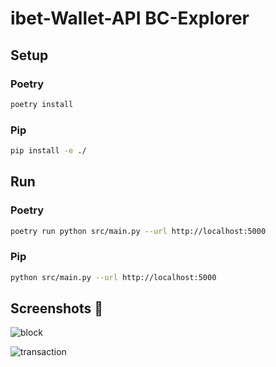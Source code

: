# ibet-Wallet-API BC-Explorer

## Setup

### Poetry
```bash
poetry install
```

### Pip
```bash
pip install -e ./
```

## Run

### Poetry
```bash
poetry run python src/main.py --url http://localhost:5000
```

### Pip
```bash
python src/main.py --url http://localhost:5000
```

## Screenshots 👀

![block](https://user-images.githubusercontent.com/15183665/218406188-345a28a2-15da-41d4-b606-808d541ca09a.png)

![transaction](https://user-images.githubusercontent.com/15183665/218406277-05eaa4c9-9433-42a8-8cc4-08d83a003f64.png)

